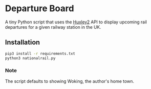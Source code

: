 # Departure Board

A tiny Python script that uses the [Huxley2](https://huxley2.azurewebsites.net)
API to display upcoming rail departures for a given railway station in the UK.

## Installation

```bash
pip3 install -r requirements.txt
python3 nationalrail.py
```

### Note

The script defaults to showing Woking, the author's home town. 

